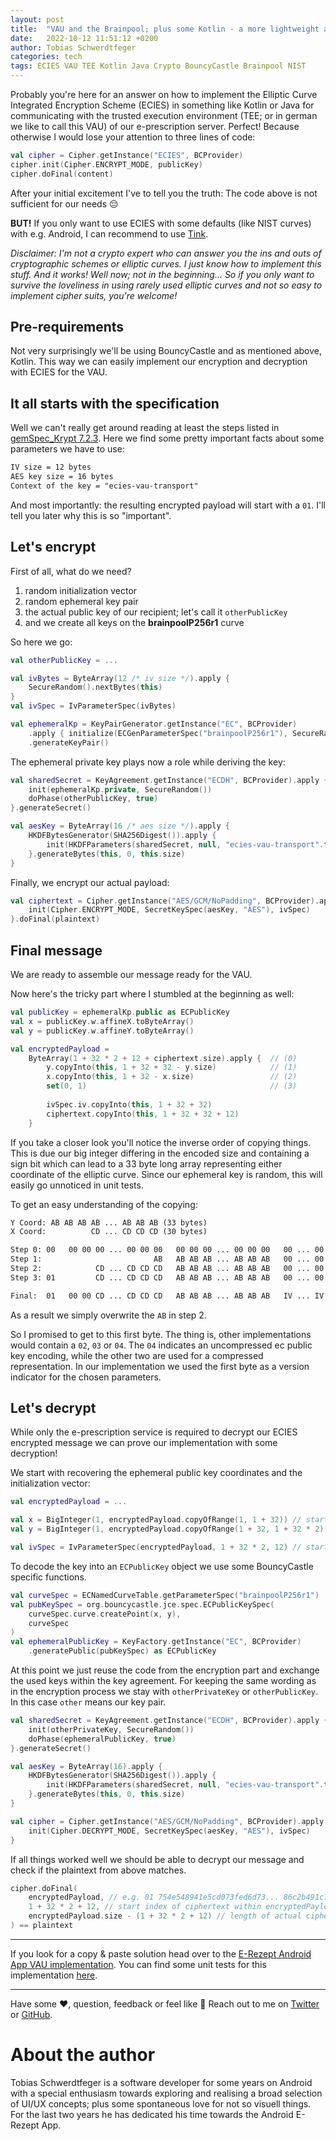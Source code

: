 ```yaml
---
layout: post
title:  "VAU and the Brainpool; plus some Kotlin - a more lightweight approach to ECIES"
date:   2022-10-12 11:51:12 +0200
author: Tobias Schwerdtfeger
categories: tech
tags: ECIES VAU TEE Kotlin Java Crypto BouncyCastle Brainpool NIST
---
```


Probably you're here for an answer on how to implement the Elliptic Curve Integrated Encryption Scheme (ECIES) in
something like Kotlin or Java for communicating with the trusted execution environment
(TEE; or in german we like to call this VAU) of our e-prescription server.
Perfect! Because otherwise I would lose your attention to three lines of code:

```kotlin
val cipher = Cipher.getInstance("ECIES", BCProvider)
cipher.init(Cipher.ENCRYPT_MODE, publicKey)
cipher.doFinal(content)
```

After your initial excitement I've to tell you the truth: The code above is not sufficient for our needs 😔

**BUT!** If you only want to use ECIES with some defaults (like NIST curves) with e.g. Android, I can recommend to use [Tink](https://github.com/google/tink/blob/master/docs/JAVA-HOWTO.md#hybrid-encryption).

_Disclaimer: I'm not a crypto expert who can answer you the ins and outs of cryptographic schemes or elliptic curves.
I just know how to implement this stuff. And it works! Well now; not in the beginning...
So if you only want to survive the loveliness in using rarely used elliptic curves and not so easy to implement cipher suits, you're welcome!_

## Pre-requirements

Not very surprisingly we'll be using BouncyCastle and as mentioned above, Kotlin.
This way we can easily implement our encryption and decryption with ECIES for the VAU.

## It all starts with the specification

Well we can't really get around reading at least the steps listed in [gemSpec_Krypt 7.2.3](https://fachportal.gematik.de/fachportal-import/files/gemSpec_Krypt_V2.19.0.pdf).
Here we find some pretty important facts about some parameters we have to use:

```txt
IV size = 12 bytes
AES key size = 16 bytes
Context of the key = "ecies-vau-transport"
```

And most importantly: the resulting encrypted payload will start with a `01`. I'll tell you later why this is so "important".

## Let's encrypt

First of all, what do we need?

1. random initialization vector
2. random ephemeral key pair
3. the actual public key of our recipient; let's call it `otherPublicKey`
4. and we create all keys on the **brainpoolP256r1** curve

So here we go:

```kotlin
val otherPublicKey = ...

val ivBytes = ByteArray(12 /* iv size */).apply {
    SecureRandom().nextBytes(this)
}
val ivSpec = IvParameterSpec(ivBytes)

val ephemeralKp = KeyPairGenerator.getInstance("EC", BCProvider)
    .apply { initialize(ECGenParameterSpec("brainpoolP256r1"), SecureRandom()) }
    .generateKeyPair()
```

The ephemeral private key plays now a role while deriving the key:

```kotlin
val sharedSecret = KeyAgreement.getInstance("ECDH", BCProvider).apply {
    init(ephemeralKp.private, SecureRandom())
    doPhase(otherPublicKey, true)
}.generateSecret()

val aesKey = ByteArray(16 /* aes size */).apply {
    HKDFBytesGenerator(SHA256Digest()).apply {
        init(HKDFParameters(sharedSecret, null, "ecies-vau-transport".toByteArray()))
    }.generateBytes(this, 0, this.size)
}
```

Finally, we encrypt our actual payload:

```kotlin
val ciphertext = Cipher.getInstance("AES/GCM/NoPadding", BCProvider).apply {
    init(Cipher.ENCRYPT_MODE, SecretKeySpec(aesKey, "AES"), ivSpec)
}.doFinal(plaintext)
```

## Final message

We are ready to assemble our message ready for the VAU.

Now here's the tricky part where I stumbled at the beginning as well:

```kotlin
val publicKey = ephemeralKp.public as ECPublicKey
val x = publicKey.w.affineX.toByteArray()
val y = publicKey.w.affineY.toByteArray()

val encryptedPayload = 
    ByteArray(1 + 32 * 2 + 12 + ciphertext.size).apply {  // (0)
        y.copyInto(this, 1 + 32 + 32 - y.size)            // (1)
        x.copyInto(this, 1 + 32 - x.size)                 // (2)
        set(0, 1)                                         // (3)
    
        ivSpec.iv.copyInto(this, 1 + 32 + 32)
        ciphertext.copyInto(this, 1 + 32 + 32 + 12)
    }
```

If you take a closer look you'll notice the inverse order of copying things.
This is due our big integer differing in the encoded size and containing a sign bit
which can lead to a 33 byte long array representing either coordinate of the elliptic curve.
Since our ephemeral key is random, this will easily go unnoticed in unit tests.

To get an easy understanding of the copying:

```txt
Y Coord: AB AB AB AB ... AB AB AB (33 bytes)
X Coord:          CD ... CD CD CD (30 bytes)

Step 0: 00   00 00 00 ... 00 00 00   00 00 00 ... 00 00 00   00 ... 00   00 ... 00
Step 1:                         AB   AB AB AB ... AB AB AB   00 ... 00   00 ... 00
Step 2:            CD ... CD CD CD   AB AB AB ... AB AB AB   00 ... 00   00 ... 00
Step 3: 01         CD ... CD CD CD   AB AB AB ... AB AB AB   00 ... 00   00 ... 00

Final:  01   00 00 CD ... CD CD CD   AB AB AB ... AB AB AB   IV ... IV   CIPHER...
```

As a result we simply overwrite the `AB` in step 2.

So I promised to get to this first byte.
The thing is, other implementations would contain a `02`, `03` or `04`.
The `04` indicates an uncompressed ec public key encoding, while the other two are used for a compressed representation.
In our implementation we used the first byte as a version indicator for the chosen parameters.

## Let's decrypt

While only the e-prescription service is required to decrypt our ECIES encrypted message
we can prove our implementation with some decryption!

We start with recovering the ephemeral public key coordinates and the initialization vector:

```kotlin
val encryptedPayload = ...

val x = BigInteger(1, encryptedPayload.copyOfRange(1, 1 + 32)) // starts at index 1
val y = BigInteger(1, encryptedPayload.copyOfRange(1 + 32, 1 + 32 * 2)) // starts at index 33

val ivSpec = IvParameterSpec(encryptedPayload, 1 + 32 * 2, 12) // starts at index 65
```

To decode the key into an `ECPublicKey` object we use some BouncyCastle specific functions.

```kotlin
val curveSpec = ECNamedCurveTable.getParameterSpec("brainpoolP256r1")
val pubKeySpec = org.bouncycastle.jce.spec.ECPublicKeySpec(
    curveSpec.curve.createPoint(x, y),
    curveSpec
)
val ephemeralPublicKey = KeyFactory.getInstance("EC", BCProvider)
    .generatePublic(pubKeySpec) as ECPublicKey
```

At this point we just reuse the code from the encryption part and exchange the used keys within the key agreement.
For keeping the same wording as in the encryption process we stay with `otherPrivateKey` or `otherPublicKey`.
In this case `other` means our key pair.

```kotlin
val sharedSecret = KeyAgreement.getInstance("ECDH", BCProvider).apply {
    init(otherPrivateKey, SecureRandom())
    doPhase(ephemeralPublicKey, true)
}.generateSecret()

val aesKey = ByteArray(16).apply {
    HKDFBytesGenerator(SHA256Digest()).apply {
        init(HKDFParameters(sharedSecret, null, "ecies-vau-transport".toByteArray()))
    }.generateBytes(this, 0, this.size)
}

val cipher = Cipher.getInstance("AES/GCM/NoPadding", BCProvider).apply {
    init(Cipher.DECRYPT_MODE, SecretKeySpec(aesKey, "AES"), ivSpec)
}
```

If all things worked well we should be able to decrypt our message and check if the plaintext from above matches.

```kotlin
cipher.doFinal(
    encryptedPayload, // e.g. 01 754e548941e5cd073fed6d73... 86c2b491c7... 4e6e30721...
    1 + 32 * 2 + 12, // start index of ciphertext within encryptedPayload
    encryptedPayload.size - (1 + 32 * 2 + 12) // length of actual ciphertext
) == plaintext
```

---

If you look for a copy & paste solution head over to the [E-Rezept Android App VAU implementation](https://github.com/gematik/E-Rezept-App-Android/blob/master/common/src/commonMain/kotlin/de/gematik/ti/erp/app/vau/Crypto.kt).
You can find some unit tests for this implementation [here](https://github.com/gematik/E-Rezept-App-Android/blob/master/common/src/commonTest/kotlin/de/gematik/ti/erp/app/vau/CryptoTest.kt).

---

Have some ❤️, question, feedback or feel like 🤔 Reach out to me on [Twitter](https://twitter.com/t0bsdt) or [GitHub](https://github.com/tobias-schwerdtfeger).

# About the author

Tobias Schwerdtfeger is a software developer for some years on Android with a special enthusiasm towards exploring and realising a broad selection of UI/UX concepts;
plus some spontaneous love for not so visuell things.
For the last two years he has dedicated his time towards the Android E-Rezept App.

